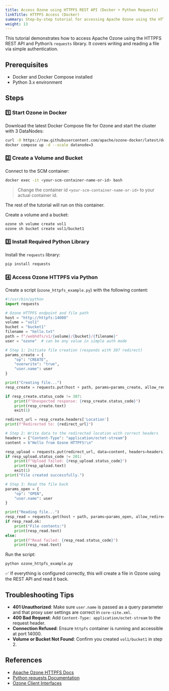```yaml
---
title: Access Ozone using HTTPFS REST API (Docker + Python Requests)
linkTitle: HTTPFS Access (Docker)
summary: Step-by-step tutorial for accessing Apache Ozone using the HTTPFS REST API via Python's requests library in a Docker-based environment.
weight: 13
---
```


<!--
Licensed to the Apache Software Foundation (ASF) under one or more
contributor license agreements.  See the NOTICE file distributed with
this work for additional information regarding copyright ownership.
The ASF licenses this file to You under the Apache License, Version 2.0
(the "License"); you may not use this file except in compliance with
the License.  You may obtain a copy of the License at

    http://www.apache.org/licenses/LICENSE-2.0

Unless required by applicable law or agreed to in writing, software
distributed under the License is distributed on an "AS IS" BASIS,
WITHOUT WARRANTIES OR CONDITIONS OF ANY KIND, either express or implied.
See the License for the specific language governing permissions and
limitations under the License.
-->

This tutorial demonstrates how to access Apache Ozone using the HTTPFS REST API and Python’s `requests` library. It covers writing and reading a file via simple authentication.

## Prerequisites

- Docker and Docker Compose installed
- Python 3.x environment

## Steps

### 1️⃣ Start Ozone in Docker

Download the latest Docker Compose file for Ozone and start the cluster with 3 DataNodes:
```bash
curl -O https://raw.githubusercontent.com/apache/ozone-docker/latest/docker-compose.yaml
docker compose up -d --scale datanode=3
```

### 2️⃣ Create a Volume and Bucket

Connect to the SCM container:

```bash
docker exec -it <your-scm-container-name-or-id> bash
```
> Change the container id `<your-scm-container-name-or-id>` to your actual container id.

The rest of the tutorial will run on this container.

Create a volume and a bucket:

```bash
ozone sh volume create vol1
ozone sh bucket create vol1/bucket1
```

### 3️⃣ Install Required Python Library

Install the `requests` library:

```bash
pip install requests
```

### 4️⃣ Access Ozone HTTPFS via Python

Create a script (`ozone_httpfs_example.py`) with the following content:

```python
#!/usr/bin/python
import requests

# Ozone HTTPFS endpoint and file path
host = "http://httpfs:14000"
volume = "vol1"
bucket = "bucket1"
filename = "hello.txt"
path = f"/webhdfs/v1/{volume}/{bucket}/{filename}"
user = "ozone"  # can be any value in simple auth mode

# Step 1: Initiate file creation (responds with 307 redirect)
params_create = {
    "op": "CREATE",
    "overwrite": "true",
    "user.name": user
}

print("Creating file...")
resp_create = requests.put(host + path, params=params_create, allow_redirects=False)

if resp_create.status_code != 307:
    print(f"Unexpected response: {resp_create.status_code}")
    print(resp_create.text)
    exit(1)

redirect_url = resp_create.headers['Location']
print(f"Redirected to: {redirect_url}")

# Step 2: Write data to the redirected location with correct headers
headers = {"Content-Type": "application/octet-stream"}
content = b"Hello from Ozone HTTPFS!\n"

resp_upload = requests.put(redirect_url, data=content, headers=headers)
if resp_upload.status_code != 201:
    print(f"Upload failed: {resp_upload.status_code}")
    print(resp_upload.text)
    exit(1)
print("File created successfully.")

# Step 3: Read the file back
params_open = {
    "op": "OPEN",
    "user.name": user
}

print("Reading file...")
resp_read = requests.get(host + path, params=params_open, allow_redirects=True)
if resp_read.ok:
    print("File contents:")
    print(resp_read.text)
else:
    print(f"Read failed: {resp_read.status_code}")
    print(resp_read.text)
```

Run the script:

```bash
python ozone_httpfs_example.py
```

✅ If everything is configured correctly, this will create a file in Ozone using the REST API and read it back.

## Troubleshooting Tips

- **401 Unauthorized**: Make sure `user.name` is passed as a query parameter and that proxy user settings are correct in `core-site.xml`.
- **400 Bad Request**: Add `Content-Type: application/octet-stream` to the request header.
- **Connection Refused**: Ensure `httpfs` container is running and accessible at port 14000.
- **Volume or Bucket Not Found**: Confirm you created `vol1/bucket1` in step 2.

## References

- [Apache Ozone HTTPFS Docs](https://ozone.apache.org/docs/edge/interface/httpfs.html)
- [Python requests Documentation](https://requests.readthedocs.io/)
- [Ozone Client Interfaces](https://ozone.apache.org/docs/edge/interface.html)
